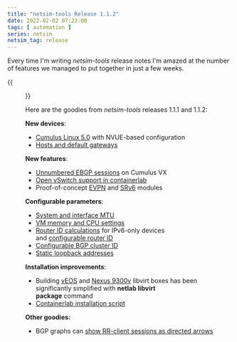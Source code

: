 ```yaml
---
title: "netsim-tools Release 1.1.2"
date: 2022-02-02 07:23:00
tags: [ automation ]
series: netsim
netsim_tag: release
---
```

Every time I'm writing *netsim-tools* release notes I'm amazed at the number of features we managed to put together in just a few weeks.

{{<figure src="/2022/02/netsim-1.1.2-insights.png">}}

Here are the goodies from *netsim-tools* releases 1.1.1 and 1.1.2:
<!--more-->
**New devices**:

- [Cumulus Linux 5.0](https://netsim-tools.readthedocs.io/en/latest/platforms.html) with NVUE-based configuration
- [Hosts and default gateways](https://netsim-tools.readthedocs.io/en/latest/links.html#hosts-and-default-gateways)

**New features**:
- [Unnumbered EBGP sessions](https://netsim-tools.readthedocs.io/en/latest/module/bgp.html#notes-on-unnumbered-ebgp-sessions) on Cumulus VX
- [Open vSwitch support in containerlab](https://netsim-tools.readthedocs.io/en/latest/labs/clab.html#lan-bridges)
- Proof-of-concept [EVPN](https://netsim-tools.readthedocs.io/en/latest/module/evpn.html) and [SRv6](https://netsim-tools.readthedocs.io/en/latest/module/srv6.html) modules
<!--more-->
**Configurable parameters**:

- [System and interface MTU](https://netsim-tools.readthedocs.io/en/latest/links.html#changing-mtu)
- [VM memory and CPU settings](https://netsim-tools.readthedocs.io/en/latest/nodes.html#node-attributes)
- [Router ID calculations](https://netsim-tools.readthedocs.io/en/latest/example/addressing-tutorial.html#using-built-in-address-pools) for IPv6-only devices and [configurable router ID](https://netsim-tools.readthedocs.io/en/latest/module/ospf.html#node-parameters)
- [Configurable BGP cluster ID](https://netsim-tools.readthedocs.io/en/latest/module/bgp.html#node-configuration-parameters)
- [Static loopback addresses](https://netsim-tools.readthedocs.io/en/latest/nodes.html#node-attributes)

**Installation improvements**:

- Building [vEOS](https://netsim-tools.readthedocs.io/en/latest/labs/eos.html) and [Nexus 9300v](https://netsim-tools.readthedocs.io/en/latest/labs/nxos.html) libvirt boxes has been significantly simplified with **netlab libvirt package** command
- [Containerlab installation script](https://netsim-tools.readthedocs.io/en/latest/netlab/install.html)

**Other goodies:**

-   BGP graphs can [show RR-client sessions as directed arrows](https://netsim-tools.readthedocs.io/en/latest/outputs/graph.html)
